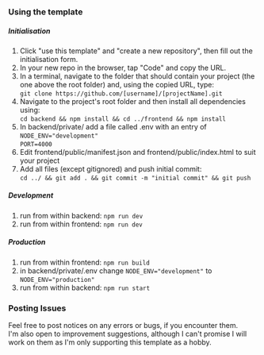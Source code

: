 ### Using the template

##### Initialisation

1. Click "use this template" and "create a new repository", then fill out the initialisation form.
2. In your new repo in the browser, tap "Code" and copy the URL.
3. In a terminal, navigate to the folder that should contain your project (the one above the root folder) and, using the copied URL, type: </br> `git clone https://github.com/[username]/[projectName].git`
4. Navigate to the project's root folder and then install all dependencies using: </br> `cd backend && npm install && cd ../frontend && npm install`
5. In backend/private/ add a file called .env with an entry of </br>`NODE_ENV="development"` <br/> `PORT=4000`
6. Edit frontend/public/manifest.json and frontend/public/index.html to suit your project
7. Add all files (except gitignored) and push initial commit: </br> `cd ../ && git add . && git commit -m "initial commit" && git push`

##### Development

1. run from within backend: `npm run dev`
2. run from within frontend: `npm run dev`

##### Production

1. run from within frontend: `npm run build`
2. in backend/private/.env change `NODE_ENV="development"` to `NODE_ENV="production"`
3. run from within backend: `npm run start`

### Posting Issues

Feel free to post notices on any errors or bugs, if you encounter them. <br/>
I'm also open to improvement suggestions, although I can't promise I will work on them as I'm only supporting this template as a hobby.

